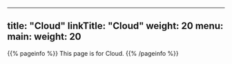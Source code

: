 
---
title: "Cloud"
linkTitle: "Cloud"
weight: 20
menu:
  main:
    weight: 20
---

{{% pageinfo %}}
This page is for Cloud.
{{% /pageinfo %}}
